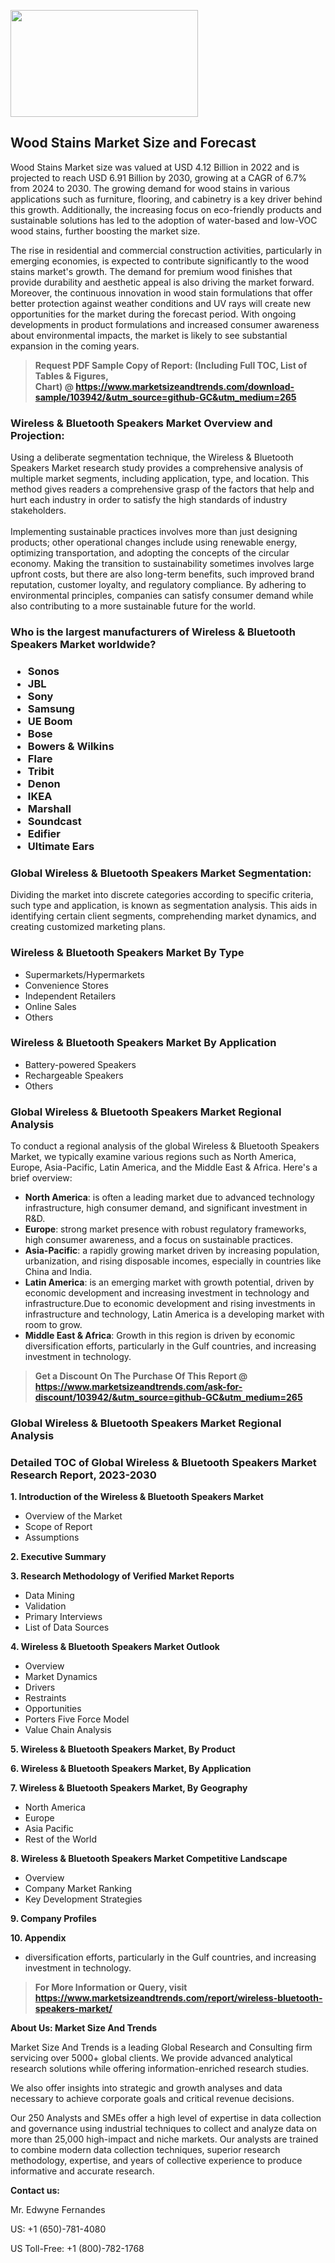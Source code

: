 <p><img class="alignnone size-medium wp-image-20088" src="https://ffe5etoiles.com/wp-content/uploads/2024/12/MST1-300x171.png" alt="" width="300" height="171" /></p><h2>Wood Stains Market Size and Forecast</h2><p>Wood Stains Market size was valued at USD 4.12 Billion in 2022 and is projected to reach USD 6.91 Billion by 2030, growing at a CAGR of 6.7% from 2024 to 2030. The growing demand for wood stains in various applications such as furniture, flooring, and cabinetry is a key driver behind this growth. Additionally, the increasing focus on eco-friendly products and sustainable solutions has led to the adoption of water-based and low-VOC wood stains, further boosting the market size.</p><p>The rise in residential and commercial construction activities, particularly in emerging economies, is expected to contribute significantly to the wood stains market's growth. The demand for premium wood finishes that provide durability and aesthetic appeal is also driving the market forward. Moreover, the continuous innovation in wood stain formulations that offer better protection against weather conditions and UV rays will create new opportunities for the market during the forecast period. With ongoing developments in product formulations and increased consumer awareness about environmental impacts, the market is likely to see substantial expansion in the coming years.</p></p><blockquote id="" class=""><strong>Request PDF Sample Copy of Report: (Including Full TOC, List of Tables &amp; Figures, Chart)&nbsp;@&nbsp;<strong><a href="https://www.marketsizeandtrends.com/download-sample/103942/&utm_source=github-GC&utm_medium=265" target="_blank">https://www.marketsizeandtrends.com/download-sample/103942/&utm_source=github-GC&utm_medium=265</a></strong></strong></blockquote><h3 id="" class="">Wireless & Bluetooth Speakers Market&nbsp;Overview and Projection:</h3><p id="" class="">Using a deliberate segmentation technique, the Wireless & Bluetooth Speakers Market research study provides a comprehensive analysis of multiple market segments, including application, type, and location. This method gives readers a comprehensive grasp of the factors that help and hurt each industry in order to satisfy the high standards of industry stakeholders. <br /> <br />Implementing sustainable practices involves more than just designing products; other operational changes include using renewable energy, optimizing transportation, and adopting the concepts of the circular economy. Making the transition to sustainability sometimes involves large upfront costs, but there are also long-term benefits, such improved brand reputation, customer loyalty, and regulatory compliance. By adhering to environmental principles, companies can satisfy consumer demand while also contributing to a more sustainable future for the world.</p><h3 id="" class="">Who is the largest manufacturers of&nbsp;Wireless & Bluetooth Speakers Market worldwide?</h3><h3 class=""><p><ul><li>Sonos </li><li> JBL </li><li> Sony </li><li> Samsung </li><li> UE Boom </li><li> Bose </li><li> Bowers & Wilkins </li><li> Flare </li><li> Tribit </li><li> Denon </li><li> IKEA </li><li> Marshall </li><li> Soundcast </li><li> Edifier </li><li> Ultimate Ears</li></ul></p></h3><h3 id="" class="">Global&nbsp;Wireless & Bluetooth Speakers Market Segmentation:</h3><p id="" class="">Dividing the market into discrete categories according to specific criteria, such type and application, is known as segmentation analysis. This aids in identifying certain client segments, comprehending market dynamics, and creating customized marketing plans.</p><h3 id="" class="">Wireless & Bluetooth Speakers Market&nbsp;By Type</h3><p><p><ul><li>Supermarkets/Hypermarkets </li><li> Convenience Stores </li><li> Independent Retailers </li><li> Online Sales </li><li> Others</p></li></ul></p></p><h3 id="" class="">Wireless & Bluetooth Speakers Market&nbsp;By Application</h3><p class=""><p><ul><li>Battery-powered Speakers </li><li> Rechargeable Speakers </li><li> Others</li></ul></p></p><h3 id="" class="">Global Wireless & Bluetooth Speakers Market Regional Analysis</h3><p id="" class="">To conduct a regional analysis of the global Wireless & Bluetooth Speakers Market, we typically examine various regions such as North America, Europe, Asia-Pacific, Latin America, and the Middle East &amp; Africa. Here's a brief overview:</p><ul><li><strong>North America</strong>: is often a leading market due to advanced technology infrastructure, high consumer demand, and significant investment in R&amp;D.</li><li><strong>Europe</strong>: strong market presence with robust regulatory frameworks, high consumer awareness, and a focus on sustainable practices.</li><li><strong>Asia-Pacific</strong>: a rapidly growing market driven by increasing population, urbanization, and rising disposable incomes, especially in countries like China and India.</li><li><strong>Latin America</strong>: is an emerging market with growth potential, driven by economic development and increasing investment in technology and infrastructure.Due to economic development and rising investments in infrastructure and technology, Latin America is a developing market with room to grow.</li><li><strong>Middle East &amp; Africa</strong>: Growth in this region is driven by economic diversification efforts, particularly in the Gulf countries, and increasing investment in technology.</li></ul><blockquote id="" class=""><strong>Get a Discount On The Purchase Of This Report @ <strong><a href="https://www.marketsizeandtrends.com/ask-for-discount/103942/&utm_source=github-GC&utm_medium=265" target="_blank">https://www.marketsizeandtrends.com/ask-for-discount/103942/&utm_source=github-GC&utm_medium=265</a></strong></strong></blockquote><h3 id="" class="">Global Wireless & Bluetooth Speakers Market Regional Analysis</h3><h3 id="" class="">Detailed TOC of Global Wireless & Bluetooth Speakers Market Research Report, 2023-2030</h3><p id="" class=""><strong>1. Introduction of the Wireless & Bluetooth Speakers Market</strong></p><ul><li>Overview of the Market</li><li>Scope of Report</li><li>Assumptions</li></ul><p id="" class=""><strong>2. Executive Summary</strong></p><p id="" class=""><strong>3. Research Methodology of Verified Market Reports</strong></p><ul><li>Data Mining</li><li>Validation</li><li>Primary Interviews</li><li>List of Data Sources</li></ul><p id="" class=""><strong>4. Wireless & Bluetooth Speakers Market Outlook</strong></p><ul><li>Overview</li><li>Market Dynamics</li><li>Drivers</li><li>Restraints</li><li>Opportunities</li><li>Porters Five Force Model</li><li>Value Chain Analysis</li></ul><p id="" class=""><strong>5. Wireless & Bluetooth Speakers Market, By Product</strong></p><p id="" class=""><strong>6. Wireless & Bluetooth Speakers Market, By Application</strong></p><p id="" class=""><strong>7. Wireless & Bluetooth Speakers Market, By Geography</strong></p><ul><li>North America</li><li>Europe</li><li>Asia Pacific</li><li>Rest of the World</li></ul><p id="" class=""><strong>8. Wireless & Bluetooth Speakers Market Competitive Landscape</strong></p><ul><li>Overview</li><li>Company Market Ranking</li><li>Key Development Strategies</li></ul><p id="" class=""><strong>9. Company Profiles</strong></p><p id="" class=""><strong>10. Appendix</strong></p><ul><li>diversification efforts, particularly in the Gulf countries, and increasing investment in technology.</li></ul><blockquote id="" class=""><strong>For More Information or Query, visit <strong><strong><a href="https://www.marketsizeandtrends.com/report/wireless-bluetooth-speakers-market/" target="_blank">https://www.marketsizeandtrends.com/report/wireless-bluetooth-speakers-market/</a></strong></strong></strong></blockquote><p id="" class=""><strong>About Us: Market Size And Trends</strong></p><p id="" class="">Market Size And Trends is a leading Global Research and Consulting firm servicing over 5000+ global clients. We provide advanced analytical research solutions while offering information-enriched research studies.</p><p id="" class="">We also offer insights into strategic and growth analyses and data necessary to achieve corporate goals and critical revenue decisions.</p><p id="" class="">Our 250 Analysts and SMEs offer a high level of expertise in data collection and governance using industrial techniques to collect and analyze data on more than 25,000 high-impact and niche markets. Our analysts are trained to combine modern data collection techniques, superior research methodology, expertise, and years of collective experience to produce informative and accurate research.</p><p id="" class=""><strong>Contact us:</strong></p><p id="" class="">Mr. Edwyne Fernandes</p><p id="" class="">US: +1 (650)-781-4080</p><p id="" class="">US Toll-Free: +1 (800)-782-1768</p>
